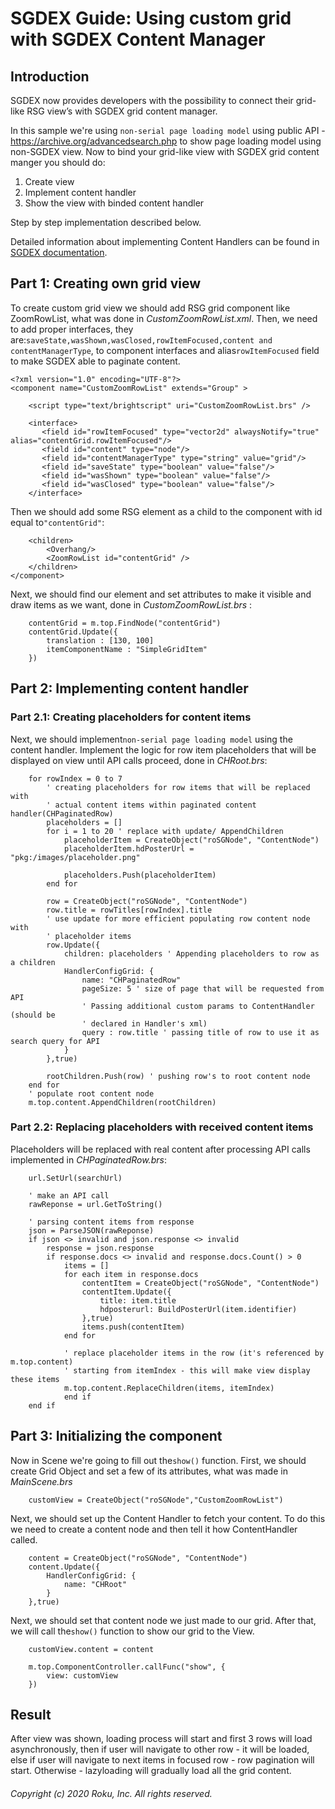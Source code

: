 # SGDEX Guide: Using custom grid with SGDEX Content Manager

## Introduction

SGDEX now provides developers with the possibility to connect their grid-like RSG view’s with SGDEX grid content manager.

In this sample we're using `non-serial page loading model` using public API - https://archive.org/advancedsearch.php to show page loading model using non-SGDEX view. Now to bind your grid-like view with SGDEX grid content manger you should do:
1. Create view
2. Implement content handler
3. Show the view with binded content handler

Step by step implementation described below.

Detailed information about implementing Content Handlers can be found in [SGDEX documentation](https://github.com/rokudev/SceneGraphDeveloperExtensions/blob/master/documentation/2-Contenthandlers_Guide.md).


## Part 1: Creating own grid view
To create custom grid view we should add RSG grid component like ZoomRowList, what was done in *CustomZoomRowList.xml*. Then, we need to add proper interfaces, they are:`saveState,wasShown,wasClosed,rowItemFocused,content and contentManagerType`, to component interfaces and alias`rowItemFocused` field to make SGDEX able to paginate content.
```
<?xml version="1.0" encoding="UTF-8"?>
<component name="CustomZoomRowList" extends="Group" >

    <script type="text/brightscript" uri="CustomZoomRowList.brs" />

    <interface>
       <field id="rowItemFocused" type="vector2d" alwaysNotify="true" alias="contentGrid.rowItemFocused"/>
       <field id="content" type="node"/>
       <field id="contentManagerType" type="string" value="grid"/>
       <field id="saveState" type="boolean" value="false"/>
       <field id="wasShown" type="boolean" value="false"/>
       <field id="wasClosed" type="boolean" value="false"/>
    </interface>
```

Then we should add some RSG element as a child to the component with id equal to`"contentGrid"`:

```
    <children>
        <Overhang/>
        <ZoomRowList id="contentGrid" />
    </children>
</component>
```

Next, we should find our element and set attributes to make it visible and draw items as we want, done in *CustomZoomRowList.brs* :
```
    contentGrid = m.top.FindNode("contentGrid")
    contentGrid.Update({
        translation : [130, 100]
        itemComponentName : "SimpleGridItem"
    })
```

## Part 2: Implementing content handler
### Part 2.1: Creating placeholders for content items
Next, we should implement`non-serial page loading model` using the content handler. Implement the logic for row item placeholders that will be displayed on view until API calls proceed, done in *CHRoot.brs*:

```
    for rowIndex = 0 to 7
        ' creating placeholders for row items that will be replaced with
        ' actual content items within paginated content handler(CHPaginatedRow)
        placeholders = []
        for i = 1 to 20 ' replace with update/ AppendChildren
            placeholderItem = CreateObject("roSGNode", "ContentNode")
            placeholderItem.hdPosterUrl = "pkg:/images/placeholder.png"

            placeholders.Push(placeholderItem)
        end for

        row = CreateObject("roSGNode", "ContentNode")
        row.title = rowTitles[rowIndex].title
        ' use update for more efficient populating row content node with
        ' placeholder items
        row.Update({
            children: placeholders ' Appending placeholders to row as a children
            HandlerConfigGrid: {
                name: "CHPaginatedRow"
                pageSize: 5 ' size of page that will be requested from API
                ' Passing additional custom params to ContentHandler (should be
                ' declared in Handler's xml)
                query : row.title ' passing title of row to use it as search query for API
            }
        },true)

        rootChildren.Push(row) ' pushing row's to root content node
    end for
    ' populate root content node
    m.top.content.AppendChildren(rootChildren)
```
### Part 2.2: Replacing placeholders with received content items
Placeholders will be replaced with real content after processing API calls implemented in *CHPaginatedRow.brs*:

```
    url.SetUrl(searchUrl)

    ' make an API call
    rawReponse = url.GetToString()

    ' parsing content items from response
    json = ParseJSON(rawReponse)
    if json <> invalid and json.response <> invalid
        response = json.response
        if response.docs <> invalid and response.docs.Count() > 0
            items = []
            for each item in response.docs
                contentItem = CreateObject("roSGNode", "ContentNode")
                contentItem.Update({
                    title: item.title
                    hdposterurl: BuildPosterUrl(item.identifier)
                },true)
                items.push(contentItem)
            end for

            ' replace placeholder items in the row (it's referenced by m.top.content)
            ' starting from itemIndex - this will make view display these items
            m.top.content.ReplaceChildren(items, itemIndex)
            end if
    end if
```

## Part 3: Initializing the component
Now in Scene we're going to fill out the`show()` function. First, we should create Grid Object and set a few of its attributes, what was made in *MainScene.brs*

```
    customView = CreateObject("roSGNode","CustomZoomRowList")

```

Next, we should set up the Content Handler to fetch your content. To do this we need to create a content node and then tell it how ContentHandler called.

```
    content = CreateObject("roSGNode", "ContentNode")
    content.Update({
        HandlerConfigGrid: {
            name: "CHRoot"
        }
    },true)
```

Next, we should set that content node we just made to our grid. After that, we will call the`show()` function to show our grid to the View.

```
    customView.content = content

    m.top.ComponentController.callFunc("show", {
        view: customView
    })
```

## Result
After view was shown, loading process will start and first 3 rows will load asynchronously, then if user will navigate to other row - it will be loaded, else if user will navigate to next items in focused row - row pagination will start. Otherwise - lazyloading will gradually load all the grid content.

###### Copyright (c) 2020 Roku, Inc. All rights reserved.
